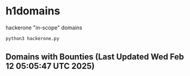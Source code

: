 # h1domains
hackerone "in-scope" domains

`python3 hackerone.py`
## Domains with Bounties (Last Updated Wed Feb 12 05:05:47 UTC 2025)
```

```
